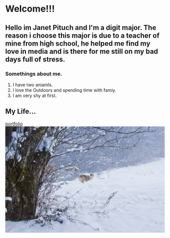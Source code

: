# Welcome!!!

## Hello im Janet Pituch and I'm a digit major. The reason i choose this major is due to a teacher of mine from high school, he helped me find my love in media and is there for me still on my bad days full of stress.

### Somethings about me.
1. I have two aniamls.
1. I love the Outdoors and spending time with famiy.
1. I am very shy at first.

## My Life...
[portfolio](images/portfolio.md)
![Shepherd ](images/Christmas_shep.jpg.JPG)
